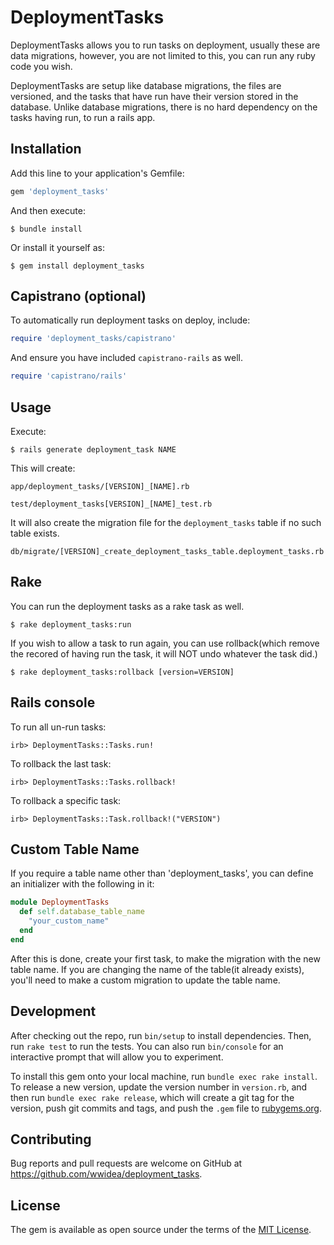 # DeploymentTasks

DeploymentTasks allows you to run tasks on deployment, usually these are data migrations, however, you are not limited to this, you can run any ruby code you wish.  

DeploymentTasks are setup like database migrations, the files are versioned, and the tasks that have run have their version stored in the database.  Unlike database
migrations, there is no hard dependency on the tasks having run, to run a rails app.

## Installation

Add this line to your application's Gemfile:

```ruby
gem 'deployment_tasks'
```

And then execute:

    $ bundle install

Or install it yourself as:

    $ gem install deployment_tasks

## Capistrano (optional)

To automatically run deployment tasks on deploy, include:
```ruby
require 'deployment_tasks/capistrano'
```
And ensure you have included `capistrano-rails` as well.
```ruby
require 'capistrano/rails'
```

## Usage

Execute:

    $ rails generate deployment_task NAME
    
This will create:

  `app/deployment_tasks/[VERSION]_[NAME].rb`

  `test/deployment_tasks[VERSION]_[NAME]_test.rb`

It will also create the migration file for the `deployment_tasks` table if no such table exists.

  `db/migrate/[VERSION]_create_deployment_tasks_table.deployment_tasks.rb`



## Rake
You can run the deployment tasks as a rake task as well.

    $ rake deployment_tasks:run

If you wish to allow a task to run again, you can use rollback(which remove the recored of having run the task, it will NOT undo whatever the task did.)

    $ rake deployment_tasks:rollback [version=VERSION]

## Rails console
To run all un-run tasks:

    irb> DeploymentTasks::Tasks.run!

To rollback the last task:

    irb> DeploymentTasks::Tasks.rollback!

To rollback a specific task:

    irb> DeploymentTasks::Task.rollback!("VERSION")

## Custom Table Name
If you require a table name other than 'deployment_tasks', you can define an initializer with the following in it:
```ruby
module DeploymentTasks
  def self.database_table_name
    "your_custom_name"
  end
end
```
After this is done, create your first task, to make the migration with the new table name.  If you are changing the name of the table(it already exists), you'll need to make a custom migration to update the table name.

## Development

After checking out the repo, run `bin/setup` to install dependencies. Then, run `rake test` to run the tests. You can also run `bin/console` for an interactive prompt that will allow you to experiment.

To install this gem onto your local machine, run `bundle exec rake install`. To release a new version, update the version number in `version.rb`, and then run `bundle exec rake release`, which will create a git tag for the version, push git commits and tags, and push the `.gem` file to [rubygems.org](https://rubygems.org).

## Contributing

Bug reports and pull requests are welcome on GitHub at https://github.com/wwidea/deployment_tasks.


## License

The gem is available as open source under the terms of the [MIT License](http://opensource.org/licenses/MIT).
